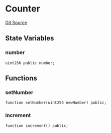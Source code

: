 # Counter
[Git Source](https://github.com//Team3dVidyaGames/InventoryContractV3_erc1155/blob/eb79f20727920a2ff9a6cd18dbc3c3d8495f201b/src/Counter.sol)


## State Variables
### number

```solidity
uint256 public number;
```


## Functions
### setNumber


```solidity
function setNumber(uint256 newNumber) public;
```

### increment


```solidity
function increment() public;
```

